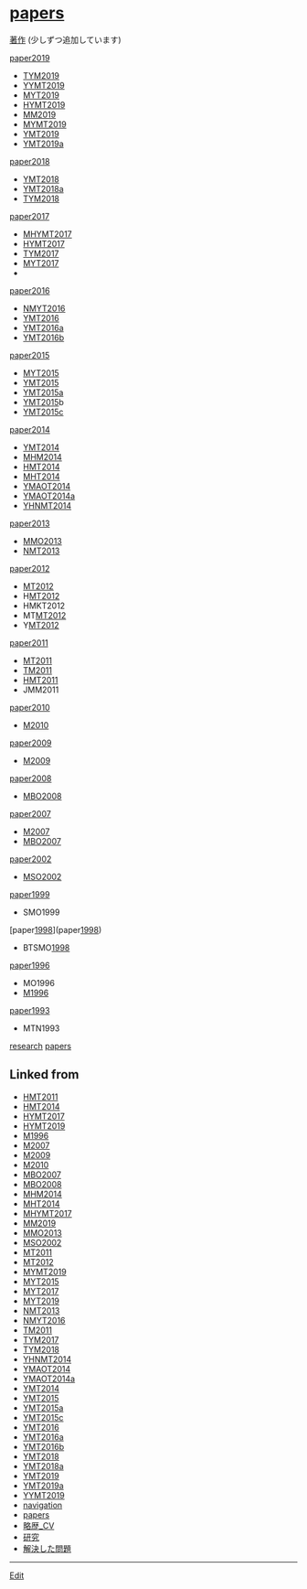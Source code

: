 # [papers](papers)

[著作](著作) 
(少しずつ追加しています)

[paper2019](paper2019) 

* [TYM2019](TYM2019)
* [YYMT2019](YYMT2019)
* [MYT2019](MYT2019)
* [HYMT2019](HYMT2019)
* [MM2019](MM2019)
* [MYMT2019](MYMT2019)
* [YMT2019](YMT2019)
* [YMT2019a](YMT2019a)



[paper2018](paper2018) 

* [YMT2018](YMT2018)
* [YMT2018a](YMT2018a)
* [TYM2018](TYM2018)



[paper2017](paper2017) 

* [MHYMT2017](MHYMT2017)
* [HYMT2017](HYMT2017)
* [TYM2017](TYM2017)
* [MYT2017](MYT2017)
* 

[paper2016](paper2016) 

* [NMYT2016](NMYT2016)
* [YMT2016](YMT2016)
* [YMT2016a](YMT2016a)
* [YMT2016b](YMT2016b)



[paper2015](paper2015) 

* [MYT2015](MYT2015)
* [YMT2015](YMT2015)
* [YMT2015a](YMT2015a)
* [YMT2015](YMT2015)b
* [YMT2015c](YMT2015c)



[paper2014](paper2014) 

* [YMT2014](YMT2014)
* [MHM2014](MHM2014)
* [HMT2014](HMT2014)
* [MHT2014](MHT2014)
* [YMAOT2014](YMAOT2014)
* [YMAOT2014a](YMAOT2014a)
* [YHNMT2014](YHNMT2014)



[paper2013](paper2013) 

* [MMO2013](MMO2013)
* [NMT2013](NMT2013)



[paper2012](paper2012) 

* [MT2012](MT2012)
* H[MT2012](MT2012)
* HMKT2012
* MT[MT2012](MT2012)
* Y[MT2012](MT2012)



[paper2011](paper2011) 

* [MT2011](MT2011)
* [TM2011](TM2011)
* [HMT2011](HMT2011)
* JMM2011



[paper2010](paper2010) 

* [M2010](M2010)



[paper2009](paper2009) 

* [M2009](M2009)



[paper2008](paper2008) 

* [MBO2008](MBO2008)



[paper2007](paper2007) 

* [M2007](M2007)
* [MBO2007](MBO2007)



[paper2002](paper2002) 

* [MSO2002](MSO2002)



[paper1999](paper1999) 

* SMO1999



[paper[1998](1998)](paper[1998](1998)) 

* BTSMO[1998](1998)



[paper1996](paper1996) 

* MO1996
* [M1996](M1996)



[paper1993](paper1993) 

* MTN1993



[research](research) [papers](papers) 


## Linked from

* [HMT2011](HMT2011.md)
* [HMT2014](HMT2014.md)
* [HYMT2017](HYMT2017.md)
* [HYMT2019](HYMT2019.md)
* [M1996](M1996.md)
* [M2007](M2007.md)
* [M2009](M2009.md)
* [M2010](M2010.md)
* [MBO2007](MBO2007.md)
* [MBO2008](MBO2008.md)
* [MHM2014](MHM2014.md)
* [MHT2014](MHT2014.md)
* [MHYMT2017](MHYMT2017.md)
* [MM2019](MM2019.md)
* [MMO2013](MMO2013.md)
* [MSO2002](MSO2002.md)
* [MT2011](MT2011.md)
* [MT2012](MT2012.md)
* [MYMT2019](MYMT2019.md)
* [MYT2015](MYT2015.md)
* [MYT2017](MYT2017.md)
* [MYT2019](MYT2019.md)
* [NMT2013](NMT2013.md)
* [NMYT2016](NMYT2016.md)
* [TM2011](TM2011.md)
* [TYM2017](TYM2017.md)
* [TYM2018](TYM2018.md)
* [YHNMT2014](YHNMT2014.md)
* [YMAOT2014](YMAOT2014.md)
* [YMAOT2014a](YMAOT2014a.md)
* [YMT2014](YMT2014.md)
* [YMT2015](YMT2015.md)
* [YMT2015a](YMT2015a.md)
* [YMT2015c](YMT2015c.md)
* [YMT2016](YMT2016.md)
* [YMT2016a](YMT2016a.md)
* [YMT2016b](YMT2016b.md)
* [YMT2018](YMT2018.md)
* [YMT2018a](YMT2018a.md)
* [YMT2019](YMT2019.md)
* [YMT2019a](YMT2019a.md)
* [YYMT2019](YYMT2019.md)
* [navigation](navigation.md)
* [papers](papers.md)
* [略歴_CV](略歴_CV.md)
* [研究](研究.md)
* [解決した問題](解決した問題.md)


----
[Edit](https://github.com/vitroid/vitroid.github.io/edit/master/MD/papers.md)
